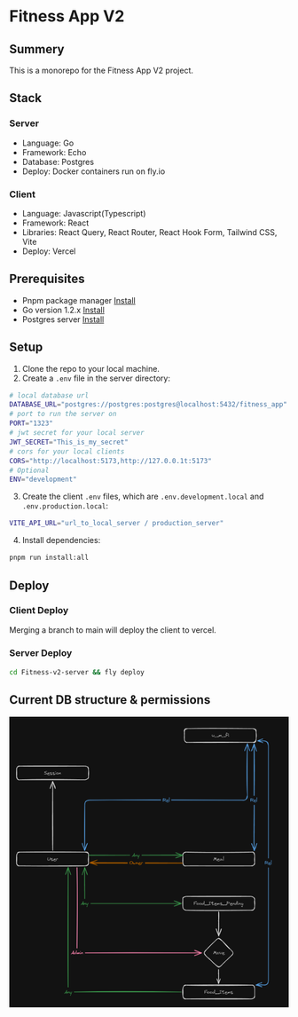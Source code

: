 # Fitness App V2

## Summery

This is a monorepo for the Fitness App V2 project.

## Stack

### Server

- Language: Go
- Framework: Echo
- Database: Postgres
- Deploy: Docker containers run on fly.io

### Client

- Language: Javascript(Typescript)
- Framework: React
- Libraries: React Query, React Router, React Hook Form, Tailwind CSS, Vite
- Deploy: Vercel

## Prerequisites

- Pnpm package manager [Install](https://pnpm.io/installation)
- Go version 1.2.x [Install](https://go.dev/doc/install)
- Postgres server [Install](https://www.postgresql.org/download/)

## Setup

1. Clone the repo to your local machine.
2. Create a `.env` file in the server directory:

```bash
# local database url
DATABASE_URL="postgres://postgres:postgres@localhost:5432/fitness_app"
# port to run the server on
PORT="1323"
# jwt secret for your local server
JWT_SECRET="This_is_my_secret"
# cors for your local clients
CORS="http://localhost:5173,http://127.0.0.1t:5173"
# Optional
ENV="development"
```

3. Create the client `.env` files, which are `.env.development.local` and `.env.production.local`:

```bash
VITE_API_URL="url_to_local_server / production_server"
```

4. Install dependencies:

```bash
pnpm run install:all
```

## Deploy

### Client Deploy

Merging a branch to main will deploy the client to vercel.

### Server Deploy

```bash
cd Fitness-v2-server && fly deploy
```

## Current DB structure & permissions

![Database Structure](./assets/001.png)
